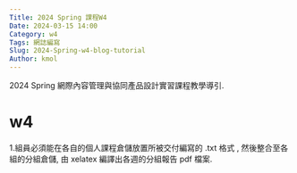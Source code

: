 ```yaml
---
Title: 2024 Spring 課程W4
Date: 2024-03-15 14:00
Category: w4
Tags: 網誌編寫
Slug: 2024-Spring-w4-blog-tutorial
Author: kmol
---
```


2024 Spring 網際內容管理與協同產品設計實習課程教學導引.

<!-- PELICAN_END_SUMMARY -->
# w4
1.組員必須能在各自的個人課程倉儲放置所被交付編寫的  .txt 格式 , 然後整合至各組的分組倉儲, 由 xelatex 編譯出各週的分組報告 pdf 檔案.